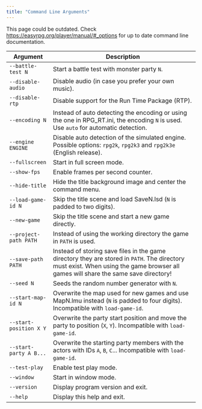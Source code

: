 ```yaml
---
title: "Command Line Arguments"
---
```

This page could be outdated. Check <https://easyrpg.org/player/manual/#_options> for up to date command line documentation.

| Argument               | Description                                                                                                                                                                        |
|------------------------|------------------------------------------------------------------------------------------------------------------------------------------------------------------------------------|
| `--battle-test N`      | Start a battle test with monster party `N`.                                                                                                                                        |
| `--disable-audio`      | Disable audio (in case you prefer your own music).                                                                                                                                 |
| `--disable-rtp`        | Disable support for the Run Time Package (RTP).                                                                                                                                    |
| `--encoding N`         | Instead of auto detecting the encoding or using the one in RPG_RT.ini, the encoding `N` is used. Use `auto` for automatic detection.                                               |
| `--engine ENGINE`      | Disable auto detection of the simulated engine. Possible options: `rpg2k`, `rpg2k3` and `rpg2k3e` (English release).                                                               |
| `--fullscreen`         | Start in full screen mode.                                                                                                                                                         |
| `--show-fps`           | Enable frames per second counter.                                                                                                                                                  |
| `--hide-title`         | Hide the title background image and center the command menu.                                                                                                                       |
| `--load-game-id N`     | Skip the title scene and load SaveN.lsd (`N` is padded to two digits).                                                                                                             |
| `--new-game`           | Skip the title scene and start a new game directly.                                                                                                                                |
| `--project-path PATH`  | Instead of using the working directory the game in `PATH` is used.                                                                                                                 |
| `--save-path PATH`     | Instead of storing save files in the game directory they are stored in `PATH`. The directory must exist. When using the game browser all games will share the same save directory! |
| `--seed N`             | Seeds the random number generator with `N`.                                                                                                                                        |
| `--start-map-id N`     | Overwrite the map used for new games and use MapN.lmu instead (`N` is padded to four digits). Incompatible with `load-game-id`.                                                    |
| `--start-position X Y` | Overwrite the party start position and move the party to position (`X`, `Y`). Incompatible with `load-game-id`.                                                                    |
| `--start-party A B...` | Overwrite the starting party members with the actors with IDs `A`, `B`, `C`... Incompatible with `load-game-id`.                                                                   |
| `--test-play`          | Enable test play mode.                                                                                                                                                             |
| `--window`             | Start in window mode.                                                                                                                                                              |
| `--version`            | Display program version and exit.                                                                                                                                                  |
| `--help`               | Display this help and exit.                                                                                                                                                        |
